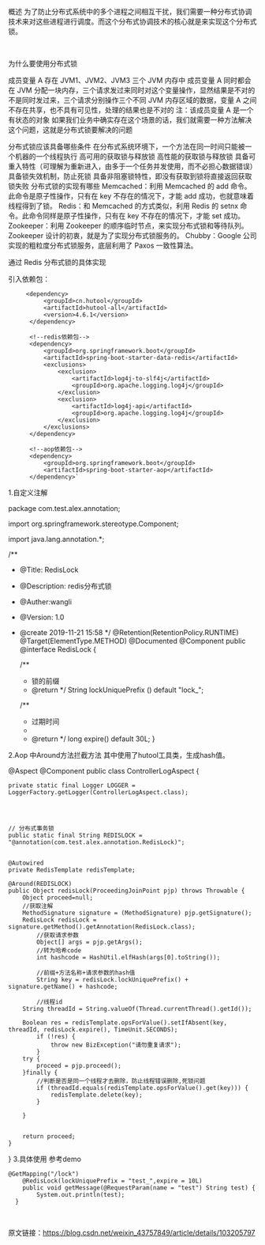 概述
为了防止分布式系统中的多个进程之间相互干扰，我们需要一种分布式协调技术来对这些进程进行调度。而这个分布式协调技术的核心就是来实现这个分布式锁。

 

为什么要使用分布式锁


成员变量 A 存在 JVM1、JVM2、JVM3 三个 JVM 内存中
成员变量 A 同时都会在 JVM 分配一块内存，三个请求发过来同时对这个变量操作，显然结果是不对的
不是同时发过来，三个请求分别操作三个不同 JVM 内存区域的数据，变量 A 之间不存在共享，也不具有可见性，处理的结果也是不对的
注：该成员变量 A 是一个有状态的对象
如果我们业务中确实存在这个场景的话，我们就需要一种方法解决这个问题，这就是分布式锁要解决的问题

分布式锁应该具备哪些条件
在分布式系统环境下，一个方法在同一时间只能被一个机器的一个线程执行
高可用的获取锁与释放锁
高性能的获取锁与释放锁
具备可重入特性（可理解为重新进入，由多于一个任务并发使用，而不必担心数据错误）
具备锁失效机制，防止死锁
具备非阻塞锁特性，即没有获取到锁将直接返回获取锁失败
分布式锁的实现有哪些
Memcached：利用 Memcached 的 add 命令。此命令是原子性操作，只有在 key 不存在的情况下，才能 add 成功，也就意味着线程得到了锁。
Redis：和 Memcached 的方式类似，利用 Redis 的 setnx 命令。此命令同样是原子性操作，只有在 key 不存在的情况下，才能 set 成功。
Zookeeper：利用 Zookeeper 的顺序临时节点，来实现分布式锁和等待队列。Zookeeper 设计的初衷，就是为了实现分布式锁服务的。
Chubby：Google 公司实现的粗粒度分布式锁服务，底层利用了 Paxos 一致性算法。

通过 Redis 分布式锁的具体实现

引入依赖包：

         <dependency>
              <groupId>cn.hutool</groupId>
              <artifactId>hutool-all</artifactId>
              <version>4.6.1</version>
          </dependency>
  
          <!--redis依赖包-->
          <dependency>
              <groupId>org.springframework.boot</groupId>
              <artifactId>spring-boot-starter-data-redis</artifactId>
              <exclusions>
                  <exclusion>
                      <artifactId>log4j-to-slf4j</artifactId>
                      <groupId>org.apache.logging.log4j</groupId>
                  </exclusion>
                  <exclusion>
                      <artifactId>log4j-api</artifactId>
                      <groupId>org.apache.logging.log4j</groupId>
                  </exclusion>
              </exclusions>
          </dependency>
  
          <!--aop依赖包-->
          <dependency>
              <groupId>org.springframework.boot</groupId>
              <artifactId>spring-boot-starter-aop</artifactId>
          </dependency>`    
      
1.自定义注解

package com.test.alex.annotation;
 
import org.springframework.stereotype.Component;
 
import java.lang.annotation.*;
 
/**
 * @Title: RedisLock
 * @Description: redis分布式锁
 * @Auther:wangli
 * @Version: 1.0
 * @create 2019-11-21 15:58
 */
@Retention(RetentionPolicy.RUNTIME)
@Target(ElementType.METHOD)
@Documented
@Component
public @interface RedisLock {
 
    /**
     * 锁的前缀
     * @return
     */
    String lockUniquePrefix () default "lock_";
 
    /**
     * 过期时间
     *
     * @return
     */
    long expire() default 30L;
}

2.Aop 中Around方法拦截方法 其中使用了hutool工具类，生成hash值。


@Aspect
@Component
public class ControllerLogAspect {
 
    private static final Logger LOGGER = LoggerFactory.getLogger(ControllerLogAspect.class);
 
 
 
 
    // 分布式事务锁
    public static final String REDISLOCK = "@annotation(com.test.alex.annotation.RedisLock)";
 
 
    @Autowired
    private RedisTemplate redisTemplate;
 
    @Around(REDISLOCK)
    public Object redisLock(ProceedingJoinPoint pjp) throws Throwable {
        Object proceed=null;
        //获取注解
        MethodSignature signature = (MethodSignature) pjp.getSignature();
        RedisLock redisLock = signature.getMethod().getAnnotation(RedisLock.class);
            //获取请求参数
            Object[] args = pjp.getArgs();
            //转为哈希code
            int hashcode = HashUtil.elfHash(args[0].toString());
 
            //前缀+方法名称+请求参数的hash值
            String key = redisLock.lockUniquePrefix() + signature.getName() + hashcode;
 
            //线程id
        String threadId = String.valueOf(Thread.currentThread().getId());
 
        Boolean res = redisTemplate.opsForValue().setIfAbsent(key, threadId, redisLock.expire(), TimeUnit.SECONDS);
            if (!res) {
                throw new BizException("请勿重复请求");
            }
        try {
            proceed = pjp.proceed();
        }finally {
            //判断是否是同一个线程才去删除，防止线程错误删除,死锁问题
            if (threadId.equals(redisTemplate.opsForValue().get(key))) {
                redisTemplate.delete(key);
            }
 
        }
 
 
        return proceed;
    }
 
    
}
3.具体使用 参考demo

 
    @GetMapping("/lock")
        @RedisLock(lockUniquePrefix = "test_",expire = 10L)
        public void getMessage(@RequestParam(name = "test") String test) {
            System.out.println(test);
      }
 

原文链接：https://blog.csdn.net/weixin_43757849/article/details/103205797